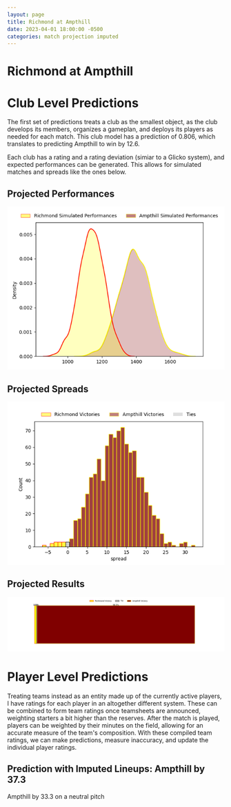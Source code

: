 ```yaml
---  
layout: page  
title: Richmond at Ampthill  
date: 2023-04-01 18:00:00 -0500  
categories: match projection imputed  
---
```

# Richmond at Ampthill

# Club Level Predictions


The first set of predictions treats a club as the smallest object, as the club develops its members, organizes a gameplan, and deploys its players as needed for each match. This club model has a prediction of 0.806, which translates to predicting Ampthill to win by 12.6.

Each club has a rating and a rating deviation (simiar to a Glicko system), and expected performances can be generated. This allows for simulated matches and spreads like the ones below.
## Projected Performances


![Projected Performances](plots/performances_2023-04-01-Ampthill-Richmond.png)
## Projected Spreads


![Projected Spreads](plots/spreads_2023-04-01-Ampthill-Richmond.png)
## Projected Results


![Projected Results](plots/resultbar_2023-04-01-Ampthill-Richmond.png)
# Player Level Predictions


Treating teams instead as an entity made up of the currently active players, I have ratings for each player in an altogether different system. These can be combined to form team ratings once teamsheets are announced, weighting starters a bit higher than the reserves. After the match is played, players can be weighted by their minutes on the field, allowing for an accurate measure of the team's composition. With these compiled team ratings, we can make predictions, measure inaccuracy, and update the individual player ratings.
## Prediction with Imputed Lineups: Ampthill by 37.3


Ampthill by 33.3 on a neutral pitch

